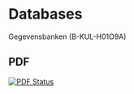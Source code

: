 Databases
=========

Gegevensbanken (B-KUL-H01O9A)

## PDF

[![PDF Status](https://www.sharelatex.com/github/repos/KULeuven-CS/Databases/builds/latest/badge.svg)](https://www.sharelatex.com/github/repos/KULeuven-CS/Databases/builds/latest/output.pdf)
